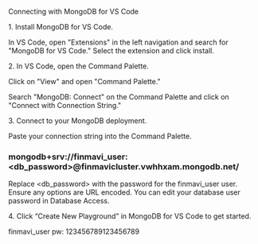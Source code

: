 Connecting with MongoDB for VS Code

1\. Install MongoDB for VS Code.

In VS Code, open "Extensions" in the left navigation and search for "MongoDB for VS Code." Select the extension and click install.

2\. In VS Code, open the Command Palette.

Click on "View" and open "Command Palette."

Search "MongoDB: Connect" on the Command Palette and click on "Connect with Connection String."

3\. Connect to your MongoDB deployment.

Paste your connection string into the Command Palette.

### **mongodb+srv://finmavi\_user:<db\_password>@finmavicluster.vwhhxam.mongodb.net/**



Replace <db\_password> with the password for the finmavi\_user user. Ensure any options are URL encoded.  You can edit your database user password in Database Access. 

4\. Click “Create New Playground” in MongoDB for VS Code to get started.



finmavi\_user pw: 123456789123456789


